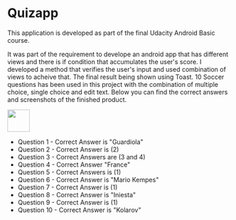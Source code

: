 # Quizapp

This application is developed as part of the final Udacity Android Basic course.

It was part of the requirement to develope an android app that has different views and there is if condition that accumulates the user's score. I developed a method that verifies the user's input and used combination of views to acheive that. The final result being shown using Toast. 10 Soccer questions has been used in this project with the combination of multiple choice, single choice and edit text.
Below you can find the correct answers and screenshots of the finished product.

<img src="https://drive.google.com/open?id=1Eq4leQFWPCFoHMAaVAryqk78uL7ZVVV9" width="50">


* Question 1 - Correct Answer is "Guardiola"
* Question 2 - Correct Answer is (2)
* Question 3 - Correct Answers are (3 and 4)
* Question 4 - Correct Answer  "France"
* Question 5 - Correct Answers is (1)
* Question 6 - Correct Answer is "Mario Kempes"
* Question 7 - Correct Answer is (1)
* Question 8 - Correct Answer is "Iniesta"
* Question 9 - Correct Answer is (1)
* Question 10 - Correct Answer is "Kolarov"
